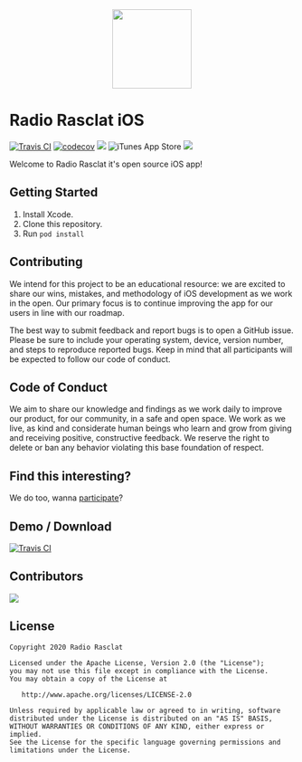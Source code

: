 <div align="center"><img src="https://assets.dmnktoe.de/radio-rasclat/logo/logo.svg" width="140"></div>

# Radio Rasclat iOS

[![Travis CI](https://travis-ci.com/dmnktoe/radio-rasclat-ios.svg?branch=master)](https://travis-ci.com/dmnktoe/radio-rasclat-ios) [![codecov](https://codecov.io/gh/dmnktoe/radio-rasclat-ios/branch/master/graph/badge.svg)](https://codecov.io/gh/dmnktoe/radio-rasclat-ios) <img src="https://img.shields.io/github/issues/dmnktoe/radio-rasclat-ios"> ![iTunes App Store](https://img.shields.io/itunes/v/1499269866?color=00b98d&label=iTunes%20Version) <img src="https://img.shields.io/badge/Swift-5-orange.svg">

Welcome to Radio Rasclat it's open source iOS app!

## Getting Started

1. Install Xcode.
1. Clone this repository.
1. Run `pod install`

## Contributing

We intend for this project to be an educational resource: we are excited to
share our wins, mistakes, and methodology of iOS development as we work
in the open. Our primary focus is to continue improving the app for our users in
line with our roadmap.

The best way to submit feedback and report bugs is to open a GitHub issue.
Please be sure to include your operating system, device, version number, and
steps to reproduce reported bugs. Keep in mind that all participants will be
expected to follow our code of conduct.

## Code of Conduct

We aim to share our knowledge and findings as we work daily to improve our
product, for our community, in a safe and open space. We work as we live, as
kind and considerate human beings who learn and grow from giving and receiving
positive, constructive feedback. We reserve the right to delete or ban any
behavior violating this base foundation of respect.

## Find this interesting?

We do too, wanna [participate](https://www.radio-rasclat.com/about)?

## Demo / Download

[![Travis CI](https://linkmaker.itunes.apple.com/en-us/badge-lrg.svg?releaseDate=2020-02-17&amp;kind=iossoftware&amp;bubble=ios_apps)](https://apps.apple.com/de/app/radio-rasclat/id1499269866)

## Contributors

<a href="https://github.com/dmnktoe/radio-rasclat-ios/graphs/contributors">
  <img src="https://contributors-img.web.app/image?repo=dmnktoe/radio-rasclat-ios" />
</a>

## License

```
Copyright 2020 Radio Rasclat

Licensed under the Apache License, Version 2.0 (the "License");
you may not use this file except in compliance with the License.
You may obtain a copy of the License at

   http://www.apache.org/licenses/LICENSE-2.0

Unless required by applicable law or agreed to in writing, software
distributed under the License is distributed on an "AS IS" BASIS,
WITHOUT WARRANTIES OR CONDITIONS OF ANY KIND, either express or implied.
See the License for the specific language governing permissions and
limitations under the License.
```